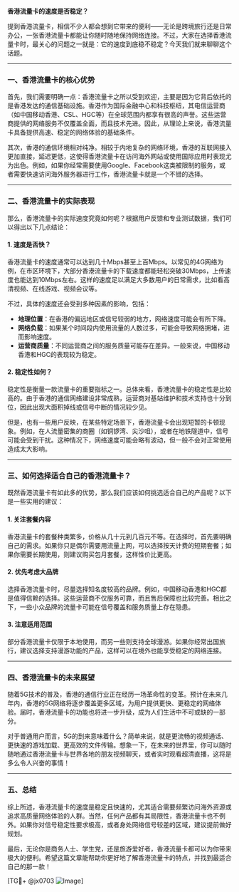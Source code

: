 **香港流量卡的速度是否稳定？**

提到香港流量卡，相信不少人都会想到它带来的便利——无论是跨境旅行还是日常办公，一张香港流量卡都能让你随时随地保持网络连接。不过，大家在选择香港流量卡时，最关心的问题之一就是：它的速度到底稳不稳定？今天我们就来聊聊这个话题。

---

### **一、香港流量卡的核心优势**
首先，我们需要明确一点：香港流量卡之所以受到欢迎，主要是因为它背后依托的是香港发达的通信基础设施。香港作为国际金融中心和科技枢纽，其电信运营商（如中国移动香港、CSL、HGC等）在全球范围内都享有很高的声誉。这些运营商提供的网络服务不仅覆盖全面，而且技术先进。因此，从理论上来说，香港流量卡具备提供高速、稳定的网络体验的基础条件。

其次，香港的通信环境相对纯净。相较于内地复杂的网络环境，香港的互联网接入更加直接，延迟更低，这使得香港流量卡在访问海外网站或使用国际应用时表现尤为出色。例如，如果你经常需要使用Google、Facebook这类被限制的服务，或者需要快速访问海外服务器进行工作，香港流量卡就是一个不错的选择。

---

### **二、香港流量卡的实际表现**
那么，香港流量卡的实际速度究竟如何呢？根据用户反馈和专业测试数据，我们可以得出以下几点结论：

#### 1. **速度是否快？**
香港流量卡的速度通常可以达到几十Mbps甚至上百Mbps。以常见的4G网络为例，在市区环境下，大部分香港流量卡的下载速度都能轻松突破30Mbps，上传速度也能达到10Mbps左右。这样的速度足以满足大多数用户的日常需求，比如看高清视频、在线游戏、视频会议等。

不过，具体的速度还会受到多种因素的影响，包括：
- **地理位置**：在香港的偏远地区或信号较弱的地方，网络速度可能会有所下降。
- **网络负载**：如果某个时间段内使用流量的人数过多，可能会导致网络拥堵，进而影响速度。
- **运营商质量**：不同运营商之间的服务质量可能存在差异。一般来说，中国移动香港和HGC的表现较为稳定。

#### 2. **稳定性如何？**
稳定性是衡量一款流量卡的重要指标之一。总体来看，香港流量卡的稳定性是比较高的。由于香港的通信网络建设非常成熟，运营商对基站维护和技术支持也十分到位，因此出现大面积掉线或信号中断的情况较少见。

但是，也有一些用户反映，在某些特定场景下，香港流量卡会出现短暂的卡顿现象。例如，在人流量密集的商圈（如铜锣湾、尖沙咀），或者在地铁隧道中，信号可能会受到干扰。这种情况下，网络速度可能会略有波动，但一般不会对正常使用造成太大影响。

---

### **三、如何选择适合自己的香港流量卡？**
既然香港流量卡有如此多的优势，那么我们应该如何挑选适合自己的产品呢？以下是一些实用的建议：

#### 1. **关注套餐内容**
香港流量卡的套餐种类繁多，价格从几十元到几百元不等。在选择时，首先要明确自己的需求。如果你只是偶尔需要用流量上网，可以选择按天计费的短期套餐；如果你需要长期使用，则建议购买包月套餐，这样性价比更高。

#### 2. **优先考虑大品牌**
选择香港流量卡时，尽量选择知名度较高的品牌。例如，中国移动香港和HGC都是值得信赖的选择。这些运营商不仅服务可靠，而且售后保障也比较完善。相比之下，一些小众品牌的流量卡可能在信号覆盖和服务质量上存在隐患。

#### 3. **注意适用范围**
部分香港流量卡仅限于本地使用，而另一些则支持全球漫游。如果你经常出国旅行，建议选择支持漫游功能的产品，这样可以在境外也能享受稳定的网络连接。

---

### **四、香港流量卡的未来展望**
随着5G技术的普及，香港的通信行业正在经历一场革命性的变革。预计在未来几年内，香港的5G网络将逐步覆盖更多区域，为用户提供更快、更稳定的网络体验。届时，香港流量卡的功能也将进一步升级，成为人们生活中不可或缺的一部分。

对于普通用户而言，5G的到来意味着什么？简单来说，就是更流畅的视频通话、更快速的游戏加载、更高效的文件传输。想象一下，在未来的世界里，你可以随时随地通过香港流量卡与世界各地的朋友视频聊天，或者实时观看超清直播，这将是多么令人兴奋的事情！

---

### **五、总结**
综上所述，香港流量卡的速度是稳定且快速的，尤其适合需要频繁访问海外资源或追求高质量网络体验的人群。当然，任何产品都有其局限性，香港流量卡也不例外。如果你对信号稳定性要求极高，或者身处网络信号较差的区域，建议提前做好规划。

最后，无论你是商务人士、学生党，还是旅游爱好者，香港流量卡都可以为你带来极大的便利。希望这篇文章能帮助你更好地了解香港流量卡的特点，并找到最适合自己的那一款！

[TG💪+ @jx0703 ![Image](https://github.com/user-attachments/assets/dbca1d08-cadb-493c-b0ec-ad6f7a83f270)]
